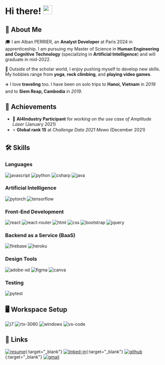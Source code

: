 # Hi there! <img src="https://media.giphy.com/media/hvRJCLFzcasrR4ia7z/giphy.gif" width="29px">

## 🚀 About Me

🎓 I am Alban PERRIER, an **Analyst Developer** at Paris 2024 in apprenticeship. I am pursuing my Master of Science in **Human Engineering and Cognitive Technology** (specializing in **Artificial Intelligence**) and will graduate in mid-2022.

🎸 Outside of the scholar world, I enjoy pushing myself to develop new skills. My hobbies range from **yoga**, **rock climbing**, and **playing video games**.

✈️ I love **traveling** too. I have been on solo trips to **Hanoi, Vietnam** in _2019_ and to **Siem Reap, Cambodia** in _2019_.

## 🏅 Achievements
-   🤝 **AI4Industry Participant** for _working on the use case of Amplitude Laser_ (January 2021)
-   ⭐ **Global rank 15** at _Challenge Data 2021 Mewo_ (December 2021)

## 🛠️ Skills

### Languages

![javascript](https://img.shields.io/badge/JavaScript-323330?style=for-the-badge&logo=javascript&logoColor=F7DF1E)
![python](https://img.shields.io/badge/Python-3776AB?style=for-the-badge&logo=python&logoColor=white)
![csharp](https://img.shields.io/badge/CSharp-239120?style=for-the-badge&logo=csharp&logoColor=white)
![java](https://img.shields.io/badge/Java-007396?style=for-the-badge&logo=Java&logoColor=white)

### Artificial Intelligence

![pytorch](https://img.shields.io/badge/PyTorch-EE4C2C?style=for-the-badge&logo=PyTorch&logoColor=white)
![tensorflow](https://img.shields.io/badge/TensorFlow-FF6F00?style=for-the-badge&logo=TensorFlow&logoColor=white)

### Front-End Development

![react](https://img.shields.io/badge/React-20232A?style=for-the-badge&logo=react&logoColor=61DAFB)
![react-router](https://img.shields.io/badge/React_Router-CA4245?style=for-the-badge&logo=react-router&logoColor=white)
![html](https://img.shields.io/badge/HTML5-E34F26?style=for-the-badge&logo=html5&logoColor=white)
![css](https://img.shields.io/badge/CSS3-1572B6?style=for-the-badge&logo=css3&logoColor=white)
![bootstrap](https://img.shields.io/badge/Bootstrap-563D7C?style=for-the-badge&logo=bootstrap&logoColor=white)
![jquery](https://img.shields.io/badge/jQuery-0769AD?style=for-the-badge&logo=jquery&logoColor=white)

### Backend as a Service (BaaS)

![firebase](https://img.shields.io/badge/Firebase-ffaa00?style=for-the-badge&logo=Firebase&logoColor=white)
![heroku](https://img.shields.io/badge/Heroku-430098?style=for-the-badge&logo=heroku&logoColor=white)

### Design Tools

![adobe-xd](https://img.shields.io/badge/abode_xd-470137?style=for-the-badge&logo=adobe-xd&logoColor=white)
![figma](https://img.shields.io/badge/figma-000000?style=for-the-badge&logo=figma&logoColor=white)
![canva](https://img.shields.io/badge/canva-00C4CC?style=for-the-badge&logo=canva&logoColor=white)

### Testing

![pytest](https://img.shields.io/badge/Pytest-3776AB?style=for-the-badge&logo=python&logoColor=white)

## 🖥️ Workspace Setup

![i7](https://img.shields.io/badge/Intel-0071C5?style=for-the-badge&logo=Intel&logoColor=white)
![rtx-3060](https://img.shields.io/badge/NVIDIA-RTX_3060?style=for-the-badge&logo=nvidia&logoColor=white)
![windows](https://img.shields.io/badge/Windows_10-0078D6?style=for-the-badge&logo=windows&logoColor=white)
![vs-code](https://img.shields.io/badge/VS_Code-007ACC?style=for-the-badge&logo=Visual-Studio-Code&logoColor=white)

## 🔗 Links

[![resume](https://img.shields.io/badge/Resume-4285F4?style=for-the-badge&logo=read-the-docs&logoColor=white)](https://drive.google.com/file/d/14g5PVDUvupQOJoas_JePt-qDf0OcA0Bb/view?usp=sharing){:target="_blank"}
[![linked-in](https://img.shields.io/badge/Linked_In-0077B5?style=for-the-badge&logo=LinkedIn&logoColor=white)](https://www.linkedin.com/in/alban-ja-perrier/){:target="_blank"}
[![github](https://img.shields.io/badge/GitHub-000000?style=for-the-badge&logo=GitHub&logoColor=white)](https://github.com/aperrier004){:target="_blank"}
[![gmail](https://img.shields.io/badge/Gmail-D14836?style=for-the-badge&logo=Gmail&logoColor=white)](mailto:aperrier004@ensc.fr)
